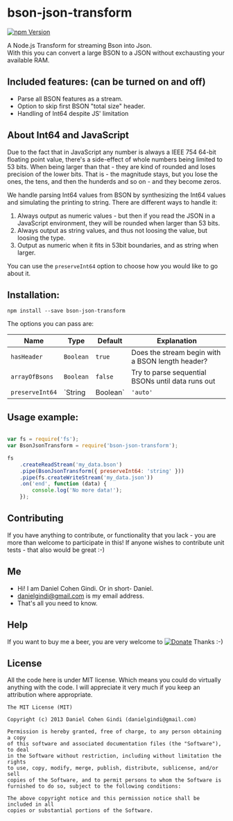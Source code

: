 # bson-json-transform

[![npm Version](https://badge.fury.io/js/bson-json-transform.png)](https://npmjs.org/package/bson-json-transform)

A Node.js Transform for streaming Bson into Json.  
With this you can convert a large BSON to a JSON without exchausting your available RAM.

## Included features: (can be turned on and off)

* Parse all BSON features as a stream.
* Option to skip first BSON "total size" header.
* Handling of Int64 despite JS' limitation

## About Int64 and JavaScript

Due to the fact that in JavaScript any number is always a IEEE 754 64-bit floating point value, there's a side-effect of whole numbers being limited to 53 bits. When being larger than that - they are kind of rounded and loses precision of the lower bits. That is - the magnitude stays, but you lose the ones, the tens, and then the hunderds and so on - and they become zeros.

We handle parsing Int64 values from BSON by synthesizing the Int64 values and simulating the printing to string.
There are different ways to handle it:
1. Always output as numeric values - but then if you read the JSON in a JavaScript environment, they will be rounded when larger than 53 bits.
2. Always output as string values, and thus not loosing the value, but loosing the type.
3. Output as numeric when it fits in 53bit boundaries, and as string when larger.

You can use the `preserveInt64` option to choose how you would like to go about it.

## Installation:

```
npm install --save bson-json-transform
```

The options you can pass are:

Name | Type | Default | Explanation
---- | ---- | ------- | -----------
  `hasHeader` | `Boolean` | `true` | Does the stream begin with a BSON length header?
  `arrayOfBsons` | `Boolean` | `false` | Try to parse sequential BSONs until data runs out
  `preserveInt64` | `String|Boolean` | `'auto'` | Preserve `Int64` when overflowing the JS 53bit limitation.<br />- `false` - Do not try to preserve (large numbers may be truncated!)<br />- `'number'` - Always output as numbers. Be careful when you read those!<br />- `'string'` - Always output as a string.<br />- `'auto'` - Output as a string when over 53bits, and as a number when possible.

  
## Usage example:

```javascript

var fs = require('fs');
var BsonJsonTransform = require('bson-json-transform');

fs
	.createReadStream('my_data.bson')
	.pipe(BsonJsonTransform({ preserveInt64: 'string' }))
	.pipe(fs.createWriteStream('my_data.json'))
	.on('end', function (data) {
	    console.log('No more data!');
	});

```

## Contributing

If you have anything to contribute, or functionality that you lack - you are more than welcome to participate in this!
If anyone wishes to contribute unit tests - that also would be great :-)

## Me
* Hi! I am Daniel Cohen Gindi. Or in short- Daniel.
* danielgindi@gmail.com is my email address.
* That's all you need to know.

## Help

If you want to buy me a beer, you are very welcome to
[![Donate](https://www.paypalobjects.com/en_US/i/btn/btn_donate_LG.gif)](https://www.paypal.com/cgi-bin/webscr?cmd=_s-xclick&hosted_button_id=G6CELS3E997ZE)
 Thanks :-)

## License

All the code here is under MIT license. Which means you could do virtually anything with the code.
I will appreciate it very much if you keep an attribution where appropriate.

    The MIT License (MIT)

    Copyright (c) 2013 Daniel Cohen Gindi (danielgindi@gmail.com)

    Permission is hereby granted, free of charge, to any person obtaining a copy
    of this software and associated documentation files (the "Software"), to deal
    in the Software without restriction, including without limitation the rights
    to use, copy, modify, merge, publish, distribute, sublicense, and/or sell
    copies of the Software, and to permit persons to whom the Software is
    furnished to do so, subject to the following conditions:

    The above copyright notice and this permission notice shall be included in all
    copies or substantial portions of the Software.
